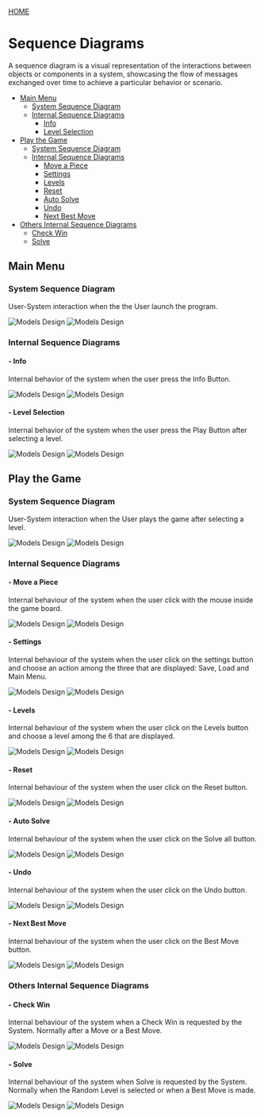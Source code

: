 [HOME](../README.md)

# Sequence Diagrams
A sequence diagram is a visual representation of the interactions between objects or components in a system, showcasing the flow of messages exchanged over time to achieve a particular behavior or scenario.

- [Main Menu](#main-menu)
    - [System Sequence Diagram](#system-sequence-diagram)
    - [Internal Sequence Diagrams](#internal-sequence-diagrams)
        - [Info](#--info)
        - [Level Selection](#--level-selection)
- [Play the Game](#play-the-game)
    - [System Sequence Diagram](#system-sequence-diagram-1)
    - [Internal Sequence Diagrams](#internal-sequence-diagrams-1)
        - [Move a Piece](#--move-a-piece)
        - [Settings](#--settings)
        - [Levels](#--levels)
        - [Reset](#--reset)
        - [Auto Solve](#--auto-solve)
        - [Undo](#--undo)
        - [Next Best Move](#--next-best-move)
- [Others Internal Sequence Diagrams](#others-internal-sequence-diagrams)
    - [Check Win](#--check-win)
    - [Solve](#--solve)


## Main Menu
### System Sequence Diagram
User-System interaction when the the User launch the program.

![Models Design](../img/Sequence_Diagrams/SD-main_menu-light_theme.png#gh-light-mode-only)
![Models Design](../img/Sequence_Diagrams/SD-main_menu-dark_theme.png#gh-dark-mode-only)

### Internal Sequence Diagrams

#### - Info
Internal behavior of the system when the user press the Info Button.

![Models Design](../img/Sequence_Diagrams/SD-info-light_theme.png#gh-light-mode-only)
![Models Design](../img/Sequence_Diagrams/SD-info-dark_theme.png#gh-dark-mode-only)

#### - Level Selection
Internal behavior of the system when the user press the Play Button after selecting a level.

![Models Design](../img/Sequence_Diagrams/SD-level_selection-light_theme.png#gh-light-mode-only)
![Models Design](../img/Sequence_Diagrams/SD-level_selection-dark_theme.png#gh-dark-mode-only)


## Play the Game
### System Sequence Diagram
User-System interaction when the User plays the game after selecting a level.

![Models Design](../img/Sequence_Diagrams/SD-play_game-light_theme.png#gh-light-mode-only)
![Models Design](../img/Sequence_Diagrams/SD-play_game-dark_theme.png#gh-dark-mode-only)

### Internal Sequence Diagrams

#### - Move a Piece
Internal behaviour of the system when the user click with the mouse inside the game board.

![Models Design](../img/Sequence_Diagrams/SD-move_piece-light_theme.png#gh-light-mode-only)
![Models Design](../img/Sequence_Diagrams/SD-move_piece-dark_theme.png#gh-dark-mode-only)

#### - Settings
Internal behaviour of the system when the user click on the settings button and choose an action among the three that are displayed: Save, Load and Main Menu.

![Models Design](../img/Sequence_Diagrams/SD-settings-light_theme.png#gh-light-mode-only)
![Models Design](../img/Sequence_Diagrams/SD-settings-dark_theme.png#gh-dark-mode-only)

#### - Levels
Internal behaviour of the system when the user click on the Levels button and choose a level among the 6 that are displayed.

![Models Design](../img/Sequence_Diagrams/SD-levels-light_theme.png#gh-light-mode-only)
![Models Design](../img/Sequence_Diagrams/SD-levels-dark_theme.png#gh-dark-mode-only)

#### - Reset
Internal behaviour of the system when the user click on the Reset button.

![Models Design](../img/Sequence_Diagrams/SD-reset-light_theme.png#gh-light-mode-only)
![Models Design](../img/Sequence_Diagrams/SD-reset-dark_theme.png#gh-dark-mode-only)

#### - Auto Solve
Internal behaviour of the system when the user click on the Solve all button.

![Models Design](../img/Sequence_Diagrams/SD-solve_all-light_theme.png#gh-light-mode-only)
![Models Design](../img/Sequence_Diagrams/SD-solve_all-dark_theme.png#gh-dark-mode-only)

#### - Undo
Internal behaviour of the system when the user click on the Undo button.

![Models Design](../img/Sequence_Diagrams/SD-undo-light_theme.png#gh-light-mode-only)
![Models Design](../img/Sequence_Diagrams/SD-undo-dark_theme.png#gh-dark-mode-only)

#### - Next Best Move
Internal behaviour of the system when the user click on the Best Move button.

![Models Design](../img/Sequence_Diagrams/SD-next_best_move-light_theme.png#gh-light-mode-only)
![Models Design](../img/Sequence_Diagrams/SD-next_best_move-dark_theme.png#gh-dark-mode-only)


### Others Internal Sequence Diagrams

#### - Check Win
Internal behaviour of the system when a Check Win is requested by the System.
Normally after a Move or a Best Move.

![Models Design](../img/Sequence_Diagrams/SD-check_win-light_theme.png#gh-light-mode-only)
![Models Design](../img/Sequence_Diagrams/SD-check_win-dark_theme.png#gh-dark-mode-only)

#### - Solve
Internal behaviour of the system when Solve is requested by the System.
Normally when the Random Level is selected or when a Best Move is made.

![Models Design](../img/Sequence_Diagrams/SD-solve-light_theme.png#gh-light-mode-only)
![Models Design](../img/Sequence_Diagrams/SD-solve-dark_theme.png#gh-dark-mode-only)